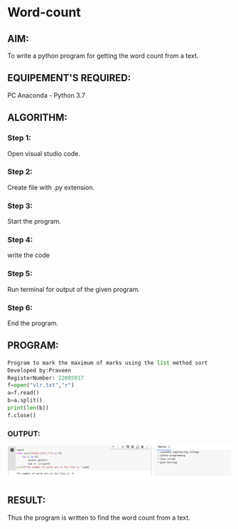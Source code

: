 # Word-count
## AIM:
To write a python program for getting the word count from a text.
## EQUIPEMENT'S REQUIRED: 
PC
Anaconda - Python 3.7
## ALGORITHM: 
### Step 1:
Open visual studio code.
### Step 2: 
 Create file with .py extension.
### Step 3: 
Start the program.
### Step 4:  
write the code
### Step 5: 
Run terminal for output of the given program.
### Step 6: 
End the program.

## PROGRAM:
```python
Program to mark the maximum of marks using the list method sort
Developed by:Praveen
RegisterNumber: 22005917
f=open("vlr.txt","r")
a=f.read()
b=a.split()
print(len(b))
f.close()
```

### OUTPUT:

![output](./wordc.png)

## RESULT:
Thus the program is written to find the word count from a text.
